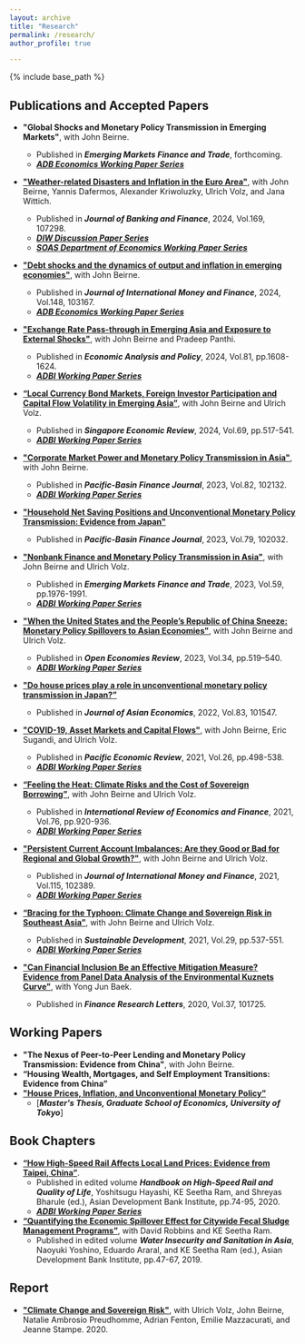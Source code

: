 ```yaml
---
layout: archive
title: "Research"
permalink: /research/
author_profile: true

---
```


{% include base_path %}

## Publications and Accepted Papers

* **"Global Shocks and Monetary Policy Transmission in Emerging Markets"**, with John Beirne.
  * Published in ***Emerging Markets Finance and Trade***, forthcoming.
  * [***ADB Economics Working Paper Series***](https://papers.ssrn.com/sol3/papers.cfm?abstract_id=4825765#)

* [**"Weather-related Disasters and Inflation in the Euro Area"**](https://doi.org/10.1016/j.jbankfin.2024.107298), with John Beirne, Yannis Dafermos, Alexander Kriwoluzky, Ulrich Volz, and Jana Wittich.
  * Published in ***Journal of Banking and Finance***, 2024, Vol.169, 107298.
  * [***DIW Discussion Paper Series***](https://www.diw.de/de/diw_01.c.829793.de/publikationen/diskussionspapiere/2021_1981/the_effects_of_natural_disasters_on_price_stability_in_the_euro_area.html)
  * [***SOAS Department of Economics Working Paper Series***](https://eprints.soas.ac.uk/36029/1/WP244.pdf)

* [**"Debt shocks and the dynamics of output and inflation in emerging economies"**](https://doi.org/10.1016/j.jimonfin.2024.103167), with John Beirne.
  * Published in ***Journal of International Money and Finance***, 2024, Vol.148, 103167.
  * [***ADB Economics Working Paper Series***](https://papers.ssrn.com/sol3/papers.cfm?abstract_id=4929322)

* [**"Exchange Rate Pass-through in Emerging Asia and Exposure to External Shocks"**](https://doi.org/10.1016/j.eap.2023.10.033), with John Beirne and Pradeep Panthi.
  * Published in ***Economic Analysis and Policy***, 2024, Vol.81, pp.1608-1624.
  * [***ADBI Working Paper Series***](https://www.adb.org/publications/exchange-rate-pass-through-in-emerging-asia-and-exposure-to-external-shocks)

* [**“Local Currency Bond Markets, Foreign Investor Participation and Capital Flow Volatility in Emerging Asia”**](https://doi.org/10.1142/S0217590821410083), with John
Beirne and Ulrich Volz.  
  * Published in ***Singapore Economic Review***, 2024, Vol.69, pp.517-541.
  * [***ADBI Working Paper Series***](https://www.adb.org/publications/local-currency-bond-markets-foreign-investor-capital-flow-volatility-asia)

* [**"Corporate Market Power and Monetary Policy Transmission in Asia"**](https://doi.org/10.1016/j.pacfin.2023.102132), with John Beirne.
  * Published in ***Pacific-Basin Finance Journal***, 2023, Vol.82, 102132.
  * [***ADBI Working Paper Series***](https://www.adb.org/publications/corporate-market-power-and-monetary-policy-transmission-in-asia)
* [**"Household Net Saving Positions and Unconventional Monetary Policy Transmission: Evidence from Japan"**](https://doi.org/10.1016/j.pacfin.2023.102032)
  * Published in ***Pacific-Basin Finance Journal***, 2023, Vol.79, 102032.
* [**"Nonbank Finance and Monetary Policy Transmission in Asia"**](https://doi.org/10.1080/1540496X.2022.2156279), with John
Beirne and Ulrich Volz.  
  * Published in ***Emerging Markets Finance and Trade***, 2023, Vol.59, pp.1976-1991.
  * [***ADBI Working Paper Series***](https://www.adb.org/publications/nonbank-finance-and-monetary-policy-transmission-in-asia)
* [**"When the United States and the People’s Republic of China Sneeze: Monetary Policy Spillovers to Asian Economies"**](https://link.springer.com/article/10.1007/s11079-022-09695-1), with John
Beirne and Ulrich Volz.  
  * Published in ***Open Economies Review***, 2023, Vol.34, pp.519–540.
  * [***ADBI Working Paper Series***](https://www.adb.org/publications/when-united-states-prc-sneeze-financial-spillovers-asia)
* [**"Do house prices play a role in unconventional monetary policy transmission in Japan?”**](https://doi.org/10.1016/j.asieco.2022.101547)
  * Published in ***Journal of Asian Economics***, 2022, Vol.83, 101547.
* [**"COVID-19, Asset Markets and Capital Flows"**](https://doi.org/10.1111/1468-0106.12368), with John Beirne, Eric Sugandi, and Ulrich Volz.  
  * Published in ***Pacific Economic Review***, 2021, Vol.26, pp.498-538.
  * [***ADBI Working Paper Series***](https://www.adb.org/publications/financial-market-capital-flow-dynamics-during-covid-19-pandemic)
* [**“Feeling the Heat: Climate Risks and the Cost of Sovereign Borrowing”**](https://www.sciencedirect.com/science/article/abs/pii/S1059056021001659), with John Beirne and Ulrich Volz.  
  * Published in ***International Review of Economics and Finance***, 2021, Vol.76, pp.920-936.
  * [***ADBI Working Paper Series***](https://www.adb.org/publications/feeling-heat-climate-risks-cost-sovereign-borrowing)
* [**"Persistent Current Account Imbalances: Are they Good or Bad for Regional and Global Growth?"**](https://www.sciencedirect.com/science/article/pii/S0261560621000383?via%3Dihub), with John
Beirne and Ulrich Volz.  
  * Published in ***Journal of International Money and Finance***, 2021, Vol.115, 102389.
  * [***ADBI Working Paper Series***](https://www.adb.org/publications/persistent-current-account-imbalances-good-or-bad-regional-global-growth)
* [**“Bracing for the Typhoon: Climate Change and Sovereign Risk in Southeast Asia”**](https://onlinelibrary.wiley.com/doi/full/10.1002/sd.2199), with John
Beirne and Ulrich Volz.  
  * Published in ***Sustainable Development***, 2021, Vol.29, pp.537-551.
  * [***ADBI Working Paper Series***](https://www.adb.org/publications/bracing-typhoon-climate-change-sovereign-risk-southeast-asia)
* [**"Can Financial Inclusion Be an Effective Mitigation Measure? Evidence from Panel Data Analysis of the Environmental Kuznets Curve"**](https://www.sciencedirect.com/science/article/pii/S1544612319314849?dgcid=rss_sd_all), with Yong Jun Baek.  
  * Published in ***Finance Research Letters***, 2020, Vol.37, 101725.

## Working Papers
* **"The Nexus of Peer-to-Peer Lending and Monetary Policy Transmission: Evidence from China"**, with John Beirne.
* **“Housing Wealth, Mortgages, and Self Employment Transitions: Evidence from China”**
* [**"House Prices, Inflation, and Unconventional Monetary Policy”**](https://papers.ssrn.com/sol3/papers.cfm?abstract_id=3174289)
  * [***Master's Thesis, Graduate School of Economics, University of Tokyo***]

## Book Chapters
* [**“How High-Speed Rail Affects Local Land Prices: Evidence from Taipei, China”**](https://www.adb.org/publications/handbook-high-speed-rail-quality-life).  
  * Published in edited volume ***Handbook on High-Speed Rail and Quality of Life***, Yoshitsugu Hayashi, KE Seetha Ram, and Shreyas Bharule (ed.), Asian
Development Bank Institute, pp.74-95, 2020.
  * [***ADBI Working Paper Series***](https://papers.ssrn.com/sol3/papers.cfm?abstract_id=3286235)
* [**“Quantifying the Economic Spillover Effect for Citywide Fecal Sludge Management Programs”**](https://www.adb.org/publications/water-insecurity-and-sanitation-asia), with David Robbins and KE Seetha Ram. 
  * Published in edited volume ***Water Insecurity and Sanitation in Asia***, Naoyuki Yoshino, Eduardo Araral, and KE Seetha Ram (ed.), Asian Development Bank Institute, pp.47-67, 2019.

## Report
* [**"Climate Change and Sovereign Risk"**](https://doi.org/10.25501/SOAS.00033524), with Ulrich Volz, John Beirne, Natalie Ambrosio Preudhomme, Adrian Fenton, Emilie Mazzacurati, and Jeanne Stampe. 2020.
